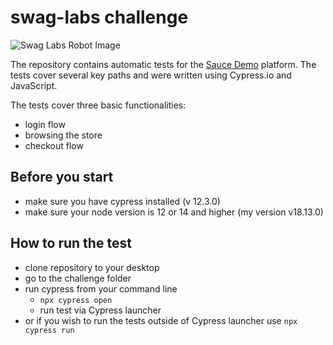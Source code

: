 # swag-labs challenge

![Swag Labs Robot Image](https://www.saucedemo.com/v1/img/Login_Bot_graphic.png)

The repository contains automatic tests for the [Sauce Demo](https://www.saucedemo.com) platform. The tests cover several key paths and were written using Cypress.io and JavaScript.


The tests cover three basic functionalities:
- login flow
- browsing the store
- checkout flow



Before you start
------------
- make sure you have cypress installed (v 12.3.0)
- make sure your node version is 12 or 14 and higher (my version v18.13.0)

How to run the test
------------
- clone repository to your desktop
- go to the challenge folder
- run cypress from your command line
  - `npx cypress open`
  - run test via Cypress launcher
- or if you wish to run the tests outside of Cypress launcher use `npx cypress run`
